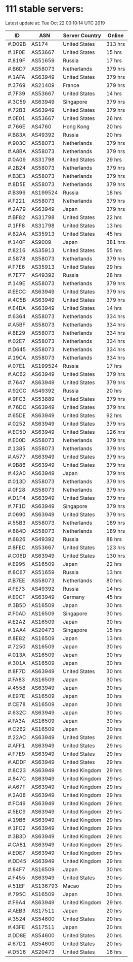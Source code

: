# 111 stable servers:

Latest update at: Tue Oct 22 00:10:14 UTC 2019

| ID | ASN | Server Country | Online |
| -- | --- | -------------- | ------ |
| #.D09B | AS174 | United States | 313 hrs |
| #.1F0E | AS53667 | United States | 15 hrs |
| #.819F | AS51659 | Russia | 17 hrs |
| #.B6D7 | AS58073 | Netherlands | 379 hrs |
| #.1AFA | AS63949 | United States | 379 hrs |
| #.3769 | AS21409 | France | 379 hrs |
| #.7F39 | AS53667 | United States | 14 hrs |
| #.3C59 | AS63949 | Singapore | 379 hrs |
| #.72B3 | AS63949 | United States | 379 hrs |
| #.0E01 | AS53667 | United States | 26 hrs |
| #.766E | AS4760 | Hong Kong | 20 hrs |
| #.B83A | AS49392 | Russia | 20 hrs |
| #.903C | AS58073 | Netherlands | 379 hrs |
| #.A8BA | AS58073 | Netherlands | 379 hrs |
| #.0A09 | AS31798 | United States | 29 hrs |
| #.2B24 | AS58073 | Netherlands | 379 hrs |
| #.B3E3 | AS58073 | Netherlands | 379 hrs |
| #.8D5E | AS58073 | Netherlands | 379 hrs |
| #.B396 | AS199524 | Russia | 18 hrs |
| #.F221 | AS58073 | Netherlands | 379 hrs |
| #.2A79 | AS63949 | Japan | 379 hrs |
| #.BF82 | AS31798 | United States | 22 hrs |
| #.1FF8 | AS31798 | United States | 13 hrs |
| #.82AA | AS35913 | United States | 45 hrs |
| #.140F | AS9009 | Japan | 381 hrs |
| #.8216 | AS35913 | United States | 55 hrs |
| #.5878 | AS58073 | Netherlands | 379 hrs |
| #.F7E6 | AS35913 | United States | 29 hrs |
| #.7E77 | AS49392 | Russia | 28 hrs |
| #.149E | AS58073 | Netherlands | 379 hrs |
| #.EECC | AS63949 | United States | 379 hrs |
| #.4C5B | AS63949 | United States | 379 hrs |
| #.E4DA | AS63949 | United States | 14 hrs |
| #.6364 | AS58073 | Netherlands | 334 hrs |
| #.A5BF | AS58073 | Netherlands | 334 hrs |
| #.8E29 | AS58073 | Netherlands | 334 hrs |
| #.02E7 | AS58073 | Netherlands | 334 hrs |
| #.D645 | AS58073 | Netherlands | 334 hrs |
| #.19CA | AS58073 | Netherlands | 334 hrs |
| #.07E1 | AS199524 | Russia | 17 hrs |
| #.AC62 | AS63949 | United States | 379 hrs |
| #.7647 | AS63949 | United States | 379 hrs |
| #.92CC | AS49392 | Russia | 20 hrs |
| #.9FC3 | AS53889 | United States | 379 hrs |
| #.76DC | AS63949 | United States | 379 hrs |
| #.65DE | AS63949 | United States | 92 hrs |
| #.0252 | AS63949 | United States | 379 hrs |
| #.EC5D | AS63949 | United States | 126 hrs |
| #.E00D | AS58073 | Netherlands | 379 hrs |
| #.1385 | AS58073 | Netherlands | 379 hrs |
| #.A577 | AS63949 | United States | 379 hrs |
| #.9B86 | AS63949 | United States | 379 hrs |
| #.42A0 | AS63949 | Japan | 379 hrs |
| #.013D | AS58073 | Netherlands | 379 hrs |
| #.0F28 | AS58073 | Netherlands | 379 hrs |
| #.D1F4 | AS63949 | United States | 379 hrs |
| #.7F1D | AS63949 | Singapore | 379 hrs |
| #.0690 | AS63949 | United States | 379 hrs |
| #.55B3 | AS58073 | Netherlands | 189 hrs |
| #.884D | AS58073 | Netherlands | 189 hrs |
| #.6826 | AS49392 | Russia | 88 hrs |
| #.8FEC | AS53667 | United States | 123 hrs |
| #.C06D | AS63949 | United States | 130 hrs |
| #.E995 | AS16509 | Japan | 22 hrs |
| #.8C67 | AS51659 | Russia | 13 hrs |
| #.B7EE | AS58073 | Netherlands | 80 hrs |
| #.FE73 | AS49392 | Russia | 14 hrs |
| #.E0CF | AS63949 | Germany | 45 hrs |
| #.3B5D | AS16509 | Japan | 30 hrs |
| #.F0AD | AS16509 | Singapore | 30 hrs |
| #.E2A2 | AS16509 | Japan | 30 hrs |
| #.1AA4 | AS20473 | Singapore | 15 hrs |
| #.8E82 | AS16509 | Japan | 13 hrs |
| #.7250 | AS16509 | Japan | 30 hrs |
| #.013A | AS16509 | Japan | 30 hrs |
| #.301A | AS16509 | Japan | 30 hrs |
| #.8F7D | AS63949 | United States | 30 hrs |
| #.FA83 | AS16509 | Japan | 30 hrs |
| #.4558 | AS63949 | Japan | 30 hrs |
| #.E97E | AS16509 | Japan | 30 hrs |
| #.CE78 | AS16509 | Japan | 30 hrs |
| #.632C | AS63949 | Japan | 30 hrs |
| #.FA3A | AS16509 | Japan | 30 hrs |
| #.C262 | AS16509 | Japan | 30 hrs |
| #.22AC | AS63949 | United States | 29 hrs |
| #.AFF1 | AS63949 | United States | 29 hrs |
| #.F7E9 | AS63949 | United States | 29 hrs |
| #.ADDF | AS63949 | United States | 29 hrs |
| #.8C23 | AS63949 | United Kingdom | 29 hrs |
| #.847C | AS63949 | United Kingdom | 29 hrs |
| #.A67F | AS63949 | United Kingdom | 29 hrs |
| #.2A08 | AS63949 | United Kingdom | 29 hrs |
| #.FC49 | AS63949 | United Kingdom | 29 hrs |
| #.5EC9 | AS63949 | United Kingdom | 29 hrs |
| #.19B6 | AS63949 | United Kingdom | 29 hrs |
| #.1FC2 | AS63949 | United Kingdom | 29 hrs |
| #.3B3D | AS63949 | United Kingdom | 29 hrs |
| #.CA81 | AS63949 | United Kingdom | 29 hrs |
| #.EDE7 | AS63949 | United Kingdom | 29 hrs |
| #.DD45 | AS63949 | United Kingdom | 29 hrs |
| #.84F7 | AS16509 | Japan | 30 hrs |
| #.F455 | AS63949 | United States | 30 hrs |
| #.51EF | AS136793 | Macao | 20 hrs |
| #.795C | AS16509 | Japan | 30 hrs |
| #.F9A4 | AS63949 | United Kingdom | 29 hrs |
| #.AEB3 | AS17511 | Japan | 20 hrs |
| #.3524 | AS54600 | United States | 20 hrs |
| #.43FE | AS17511 | Japan | 20 hrs |
| #.DD8E | AS54600 | United States | 20 hrs |
| #.67D1 | AS54600 | United States | 20 hrs |
| #.D516 | AS20473 | United States | 16 hrs |

